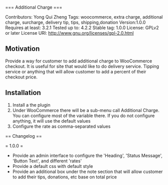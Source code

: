 === Additional Charge ===

Contributors: Yong Qui Zheng
Tags: woocommerce, extra charge, additional charge, surcharge, delivery tip, tips, shipping,donation
Version:1.0.0
Requires at least: 3.2.1
Tested up to: 4.2.2
Stable tag: 1.0.0
License: GPLv2 or later
License URI: http://www.gnu.org/licenses/gpl-2.0.html

## Motivation

Provide a way for customer to add additional charge to WooCommerce checkout. It is useful for site that would like to do delivery service. Tipping service or anything that will allow customer to add a percent of their checkout price.

## Installation

1. Install a the plugin
2. Under WooCommerce there will be a sub-menu call Additional Charge. You can configure most of the variable there. If you do not configure anything, it will use the default values
3. Configure the rate as comma-separated values


== Changelog ==

= 1.0.0 =

* Provide an admin interface to configure the 'Heading', 'Status Message', 'Button Text', and different 'rates'
* Provide a default css with default style
* Provide an additional box under the note section that will allow customer to add their tips, donations, etc base on total price


